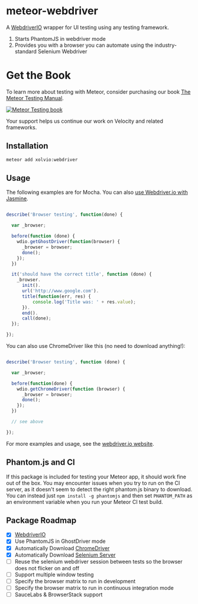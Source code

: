 meteor-webdriver
================

A [WebdriverIO](http://webdriver.io) wrapper for UI testing using any testing framework.

1. Starts PhantomJS in webdriver mode
2. Provides you with a browser you can automate using the industry-standard Selenium Webdriver

# Get the Book
To learn more about testing with Meteor, consider purchasing our book [The Meteor Testing Manual](http://www.meteortesting.com/?utm_source=webdriver&utm_medium=banner&utm_campaign=webdriver).

[![Meteor Testing book](http://www.meteortesting.com/img/tmtm.gif)](http://www.meteortesting.com/?utm_source=webdriver&utm_medium=banner&utm_campaign=webdriver)

Your support helps us continue our work on Velocity and related frameworks.

## Installation

```sh
meteor add xolvio:webdriver
```

## Usage

The following examples are for Mocha. You can also [use Webdriver.io with Jasmine](https://github.com/Sanjo/meteor-jasmine/wiki/End-to-End-Tests).

```javascript

describe('Browser testing', function(done) {

  var _browser;

  before(function (done) {
    wdio.getGhostDriver(function(browser) {
      _browser = browser;
      done();
    });
  })

  it('should have the correct title', function (done) {
    _browser.
      init().
      url('http://www.google.com').
      title(function(err, res) {
          console.log('Title was: ' + res.value);
      }).
      end().
      call(done);
  });

});

```
You can also use ChromeDriver like this (no need to download anything!):

```javascript

describe('Browser testing', function (done) {

  var _browser;

  before(function(done) {
    wdio.getChromeDriver(function (browser) {
      _browser = browser;
      done();
    });
  })

  // see above

});

```


For more examples and usage, see the [webdriver.io website](http://webdriver.io).

## Phantom.js and CI

If this package is included for testing your Meteor app, it should work fine out of the box. You may encounter issues when you try
to run on the CI server, as it doesn't seem to detect the right phantom.js binary to download. You can instead just `npm install -g phantomjs`
and then set `PHANTOM_PATH` as an environment variable when you run your Meteor CI test build.

## Package Roadmap

- [x] [WebdriverIO](http://webdriver.io)
- [x] Use PhantomJS in GhostDriver mode
- [x] Automatically Download [ChromeDriver](https://code.google.com/p/selenium/wiki/ChromeDriver)
- [x] Automatically Download [Selenium Server](http://www.seleniumhq.org/download/)
- [ ] Reuse the selenium webdriver session between tests so the browser does not flicker on and off
- [ ] Support multiple window testing
- [ ] Specify the browser matrix to run in development
- [ ] Specify the browser matrix to run in continuous integration mode
- [ ] SauceLabs & BrowserStack support
